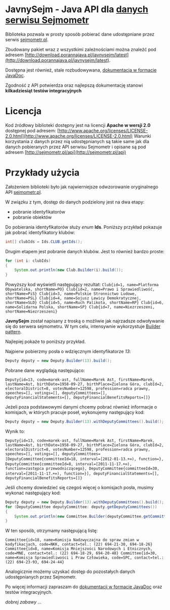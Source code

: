 JavnySejm - Java API dla [danych serwisu Sejmometr](http://sejmometr.pl)
============================================
Biblioteka pozwala w prosty sposób pobierać dane udostępniane przez serwis [sejmometr.pl](http://sejmometr.pl).

Zbudowany pakiet wraz z wszystkimi zależnościami można znaleźć pod adresem [http://download.porannajava.pl/javnysejm/latest](http://download.porannajava.pl/javnysejm/latest).

Dostępna jest również, stale rozbudowywana, [dokumentacja w formacie JavaDoc](http://download.porannajava.pl/javnysejm/latest/docs/api/).

Zgodność z API potwierdza oraz najlepszą dokumentację stanowi **kilkadziesiąt testów integracyjnych**

Licencja
========
Kod źródłowy biblioteki dostępny jest na licencji **Apache w wersji 2.0** dostępnej pod adresem: [http://www.apache.org/licenses/LICENSE-2.0.html](http://www.apache.org/licenses/LICENSE-2.0.html)
Warunki korzystania z danych przez nią udostępnianych są takie same jak dla danych pobieranych przez API serwisu Sejmometr i opisane są pod adresem [http://sejmometr.pl/api](http://sejmometr.pl/api)

Przykłady użycia
================

Założeniem biblioteki było jak najwierniejsze odwzorowanie oryginalnego API [sejmometr.pl](http://sejmometr.pl).

W związku z tym, dostęp do danych podzielony jest na dwa etapy:
*  pobranie identyfikatorów
*  pobranie obiektów

Do pobierania identyfikatorów służy *enum* **Ids**.
Poniższy przykład pokazuje jak pobrać identyfikatory klubów:
```java
int[] clubIds = Ids.CLUB.getIds();
```

Drugim etapem jest pobranie danych klubów. Jest to również bardzo proste:
```java
for (int i: clubIds)
{
	System.out.println(new Club.Builder(i).build());
}
```
Powyższy kod wyświetli następujący rezultat:
``
Club{id=1, name=Platforma Obywatelska, shortName=PO}
Club{id=2, name=Prawo i Sprawiedliwość, shortName=PiS}
Club{id=3, name=Polskie Stronnictwo Ludowe, shortName=PSL}
Club{id=4, name=Sojusz Lewicy Demokratycznej, shortName=SLD}
Club{id=5, name=Ruch Palikota, shortName=RP}
Club{id=6, name=Solidarna Polska, shortName=SP}
Club{id=7, name=Niezrzeszeni, shortName=Niezrzeszeni}
``

**JavnySejm** został napisany z troską o możliwie jak najrzadsze odwoływanie się do serwera sejmometru.
W tym celu, intensywnie wykorzystuje [Builder pattern](http://en.wikipedia.org/wiki/Builder_pattern).

Najlepiej pokaże to poniższy przykład.

Najpierw pobierzmy posła o wdzięcznym identyfikatorze *13*:

```java
Deputy deputy = new Deputy.Builder(13).build();
```

Pobrane dane wyglądają następująco:

``
Deputy{id=13, code=marek-ast, fullName=Marek Ast, firstName=Marek, lastName=Ast, birthDate=1958-09-27, birthPlace=Zielona Góra, clubId=2, electoralDistrict=8, votesNumber=12598, profession=radca prawny, speeches=[], votings=[], deputyCommittees=[], deputyFinancialStatements=[], deputyFinancialBenefitsReports=[]}
``

Jeżeli poza podstawowymi danymi chcemy pobrać również informacje o komisjach, w których pracuje poseł, wykonujemy następujący kod:

```java
Deputy deputy = new Deputy.Builder(13).withDeputyCommittees().build();
```

Wynik to:

``
Deputy{id=13, code=marek-ast, fullName=Marek Ast, firstName=Marek, lastName=Ast, birthDate=1958-09-27, birthPlace=Zielona Góra, clubId=2, electoralDistrict=8, votesNumber=12598, profession=radca prawny, speeches=[], votings=[],
deputyCommittees=[DeputyCommittee{committeeId=18, interval=[2012-01-13‥+∞), function=},
DeputyCommittee{committeeId=8, interval=[2011-11-17‥+∞), function=zastępca przewodniczącego},
DeputyCommittee{committeeId=30, interval=[2011-11-17‥+∞), function=}], deputyFinancialStatements=[], deputyFinancialBenefitsReports=[]}
``

Jeśli chcemy dowiedzieć się czegoś więcej o komisjach posła, musimy wykonać następujący kod:

```java
Deputy deputy = new Deputy.Builder(13).withDeputyCommittees().build();
for (DeputyCommittee deputyCommittee: deputy.getDeputyCommittees())
{
	System.out.println(new Committee.Builder(deputyCommittee.getCommitteeId()).build());
}
```

W ten sposób, otrzymamy następującą listę:

``
Committee{id=18, name=Komisja Nadzwyczajna do spraw zmian w kodyfikacjach, code=NKK, contact=tel.: (22) 694-21-30, 694-18-26}
Committee{id=8, name=Komisja Mniejszości Narodowych i Etnicznych, code=MNE, contact=tel.: (22) 694-18-29, 694-20-48}
Committee{id=30, name=Komisja Sprawiedliwości i Praw Człowieka, code=SPC, contact=tel.: (22) 694-23-93, 694-24-44}
``


Analogicznie możemy uzyskać dostęp do pozostałych danych udostępnianych przez Sejmometr.

Po więcej informacji zapraszam do [dokumentacji w formacie JavaDoc](http://download.porannajava.pl/javnysejm/latest/docs/api/) oraz testów integracyjnych.

*dobrej zabawy ...*